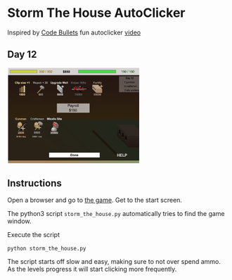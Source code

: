 # Storm The House AutoClicker

Inspired by [Code Bullets](https://twitter.com/code_bullet) fun autoclicker [video](https://www.youtube.com/watch?v=fURH8z3hb6Y)

## Day 12
<img src="./pics/day12.png" alt="Day 12" width="300"/>

## Instructions

Open a browser and go to [the game](http://www.crazygames.com/game/storm-the-house). Get to the start screen.

The python3 script `storm_the_house.py` automatically tries to find the game window.

Execute the script
```
python storm_the_house.py
```

The script starts off slow and easy, making sure to not over spend ammo.  As the levels progress it will start clicking more frequently.

